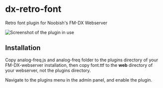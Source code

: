 # dx-retro-font
Retro font plugin for Noobish's FM-DX Webserver

![Screenshot of the plugin in use](https://i.ibb.co/2hJFx02/image.png)

## Installation

Copy analog-freq.js and analog-freq folder to the plugins directory of your FM-DX-webserver installation, then copy font.ttf to the <strong>web</strong> directory of your webserver, not the plugins directory.

Navigate to the plugins menu in the admin panel, and enable the plugin.
